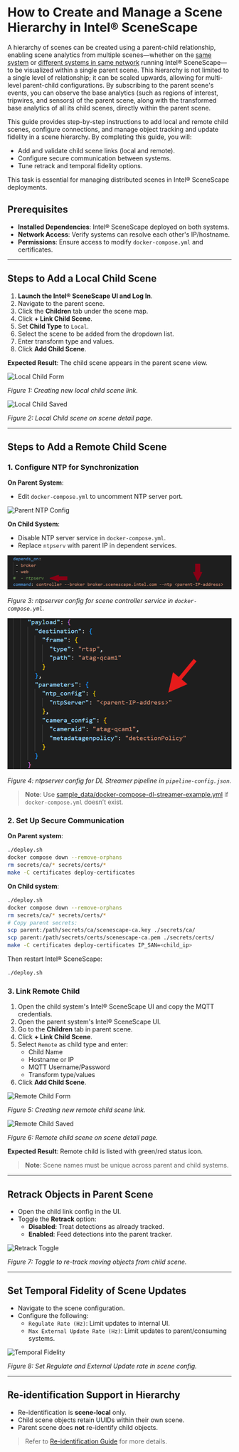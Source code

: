 # How to Create and Manage a Scene Hierarchy in Intel® SceneScape

A hierarchy of scenes can be created using a parent-child relationship, enabling scene analytics from multiple scenes—whether on the [same system](#steps-to-add-a-local-child-scene) or [different systems in same network](#steps-to-add-a-remote-child-scene) running Intel® SceneScape—to be visualized within a single parent scene. This hierarchy is not limited to a single level of relationship; it can be scaled upwards, allowing for multi-level parent-child configurations. By subscribing to the parent scene's events, you can observe the base analytics (such as regions of interest, tripwires, and sensors) of the parent scene, along with the transformed base analytics of all its child scenes, directly within the parent scene.

This guide provides step-by-step instructions to add local and remote child scenes, configure connections, and manage object tracking and update fidelity in a scene hierarchy. By completing this guide, you will:

- Add and validate child scene links (local and remote).
- Configure secure communication between systems.
- Tune retrack and temporal fidelity options.

This task is essential for managing distributed scenes in Intel® SceneScape deployments.

## Prerequisites

- **Installed Dependencies**: Intel® SceneScape deployed on both systems.
- **Network Access**: Verify systems can resolve each other's IP/hostname.
- **Permissions**: Ensure access to modify `docker-compose.yml` and certificates.

---

## Steps to Add a Local Child Scene

1. **Launch the Intel® SceneScape UI and Log In**.
2. Navigate to the parent scene.
3. Click the **Children** tab under the scene map.
4. Click **+ Link Child Scene**.
5. Set **Child Type** to `Local`.
6. Select the scene to be added from the dropdown list.
7. Enter transform type and values.
8. Click **Add Child Scene**.

**Expected Result**: The child scene appears in the parent scene view.

![Local Child Form](images/ui/local_child_link_form.png)

_Figure 1: Creating new local child scene link._

![Local Child Saved](images/ui/local_child_saved.png)

_Figure 2: Local Child scene on scene detail page._

---

## Steps to Add a Remote Child Scene

### 1. Configure NTP for Synchronization

**On Parent System**:

- Edit `docker-compose.yml` to uncomment NTP server port.

![Parent NTP Config](images/parent_ntp_conf.png)

**On Child System**:

- Disable NTP server service in `docker-compose.yml`.
- Replace `ntpserv` with parent IP in dependent services.

![Child Config 1](images/child_ntp_conf_1.png)

_Figure 3: ntpserver config for scene controller service in `docker-compose.yml`._

![Child Config 2](images/child_ntp_conf_2.png)

_Figure 4: ntpserver config for DL Streamer pipeline in `pipeline-config.json`._

> **Note**: Use [sample_data/docker-compose-dl-streamer-example.yml](https://github.com/open-edge-platform/scenescape/blob/main/sample_data/docker-compose-dl-streamer-example.yml) if `docker-compose.yml` doesn’t exist.

### 2. Set Up Secure Communication

**On Parent system**:

```bash
./deploy.sh
docker compose down --remove-orphans
rm secrets/ca/* secrets/certs/*
make -C certificates deploy-certificates
```

**On Child system**:

```bash
./deploy.sh
docker compose down --remove-orphans
rm secrets/ca/* secrets/certs/*
# Copy parent secrets:
scp parent:/path/secrets/ca/scenescape-ca.key ./secrets/ca/
scp parent:/path/secrets/certs/scenescape-ca.pem ./secrets/certs/
make -C certificates deploy-certificates IP_SAN=<child_ip>
```

Then restart Intel® SceneScape:

```bash
./deploy.sh
```

### 3. Link Remote Child

1. Open the child system's Intel® SceneScape UI and copy the MQTT credentials.
2. Open the parent system's Intel® SceneScape UI.
3. Go to the **Children** tab in parent scene.
4. Click **+ Link Child Scene**.
5. Select `Remote` as child type and enter:
   - Child Name
   - Hostname or IP
   - MQTT Username/Password
   - Transform type/values
6. Click **Add Child Scene**.

![Remote Child Form](images/ui/remote_child_link_form.png)

_Figure 5: Creating new remote child scene link._

![Remote Child Saved](images/ui/remote_child_saved.png)

_Figure 6: Remote child scene on scene detail page._

**Expected Result**: Remote child is listed with green/red status icon.

> **Note**: Scene names must be unique across parent and child systems.

---

## Retrack Objects in Parent Scene

- Open the child link config in the UI.
- Toggle the **Retrack** option:
  - **Disabled**: Treat detections as already tracked.
  - **Enabled**: Feed detections into the parent tracker.

![Retrack Toggle](images/ui/child-link-retrack.png)

_Figure 7: Toggle to re-track moving objects from child scene._

---

## Set Temporal Fidelity of Scene Updates

- Navigate to the scene configuration.
- Configure the following:
  - `Regulate Rate (Hz)`: Limit updates to internal UI.
  - `Max External Update Rate (Hz)`: Limit updates to parent/consuming systems.

![Temporal Fidelity](images/ui/temporal-fidelity.png)

_Figure 8: Set Regulate and External Update rate in scene config._

---

## Re-identification Support in Hierarchy

- Re-identification is **scene-local** only.
- Child scene objects retain UUIDs within their own scene.
- Parent scene does **not** re-identify child objects.

> Refer to [Re-identification Guide](How-to-enable-reidentification.md) for more details.
